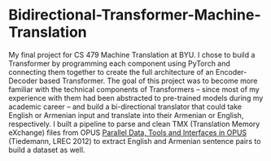 # Bidirectional-Transformer-Machine-Translation

My final project for CS 479 Machine Translation at BYU. I chose to build a Transformer by programming each component using PyTorch and connecting them together to create the full architecture of an Encoder-Decoder based Transformer. The goal of this project was to become more familiar with the technical components of Transformers – since most of my experience with them had been abstracted to pre-trained models during my academic career – and build a bi-directional translator that could take English or Armenian input and translate into their Armenian or English, respectively. I built a pipeline to parse and clean TMX (Translation Memory eXchange) files from OPUS [Parallel Data, Tools and Interfaces in OPUS](https://aclanthology.org/L12-1246/) (Tiedemann, LREC 2012) to extract English and Armenian sentence pairs to build a dataset as well.
